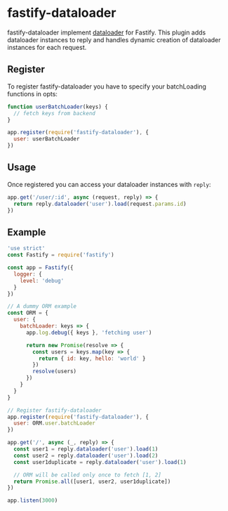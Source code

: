 # fastify-dataloader
fastify-dataloader implement [dataloader](https://github.com/facebook/dataloader) for Fastify. 
This plugin adds dataloader instances to reply and handles dynamic creation of dataloader instances for each request.

## Register 

To register fastify-dataloader you have to specify your batchLoading functions in opts:
```javascript
function userBatchLoader(keys) {
  // fetch keys from backend
}

app.register(require('fastify-dataloader'), {
  user: userBatchLoader
})
```

## Usage

Once registered you can access your dataloader instances with `reply`:
```javascript
app.get('/user/:id', async (request, reply) => {
  return reply.dataloader('user').load(request.params.id)
})
```

## Example

```javascript
'use strict'
const Fastify = require('fastify')

const app = Fastify({
  logger: {
    level: 'debug'
  }
})

// A dummy ORM example
const ORM = {
  user: {
    batchLoader: keys => {
      app.log.debug({ keys }, 'fetching user')

      return new Promise(resolve => {
        const users = keys.map(key => {
          return { id: key, hello: 'world' }
        })
        resolve(users)
      })
    }
  }
}

// Register fastify-dataloader
app.register(require('fastify-dataloader'), {
  user: ORM.user.batchLoader
})

app.get('/', async (_, reply) => {
  const user1 = reply.dataloader('user').load(1)
  const user2 = reply.dataloader('user').load(2)
  const user1duplicate = reply.dataloader('user').load(1)

  // ORM will be called only once to fetch [1, 2]
  return Promise.all([user1, user2, user1duplicate])
})

app.listen(3000)
```